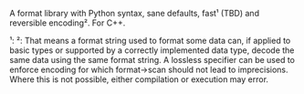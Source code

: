 A format library with Python syntax, sane defaults, fast¹ (TBD) and reversible encoding². For C++.

¹:
²: That means a format string used to format some data can, if applied to basic types or supported by a correctly implemented data type, decode the same data using the same format string. A lossless specifier can be used to enforce encoding for which format->scan should not lead to imprecisions. Where this is not possible, either compilation or execution may error.

